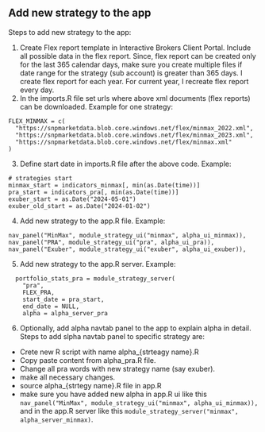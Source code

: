## Add new strategy to the app

Steps to add new strategy to the app:

1. Create Flex report template in Interactive Brokers Client Portal. Include all possible data in the flex report. Since, flex report can be created only for the last 365 calendar days, make sure you create multiple files if date range for the strategy (sub account) is greater than 365 days. I create flex report for each year. For current year, I recreate flex report every day.
2. In the imports.R file set urls where above xml documents (flex reports) can be downloaded. Example for one strategy:
```
FLEX_MINMAX = c(
  "https://snpmarketdata.blob.core.windows.net/flex/minmax_2022.xml",
  "https://snpmarketdata.blob.core.windows.net/flex/minmax_2023.xml",
  "https://snpmarketdata.blob.core.windows.net/flex/minmax.xml"
)
```
3. Define start date in imports.R file after the above code. Example:
```
# strategies start
minmax_start = indicators_minmax[, min(as.Date(time))]
pra_start = indicators_pra[, min(as.Date(time))]
exuber_start = as.Date("2024-05-01")
exuber_old_start = as.Date("2024-01-02")
```
4. Add new strategy to the app.R file. Example:
```
nav_panel("MinMax", module_strategy_ui("minmax", alpha_ui_minmax)),
nav_panel("PRA", module_strategy_ui("pra", alpha_ui_pra)),
nav_panel("Exuber", module_strategy_ui("exuber", alpha_ui_exuber)),
```
5. Add new strategy to the app.R server. Example:
```
  portfolio_stats_pra = module_strategy_server(
    "pra",
    FLEX_PRA,
    start_date = pra_start,
    end_date = NULL,
    alpha = alpha_server_pra
```

6. Optionally, add alpha navtab panel to the app to explain alpha in detail. Steps to add slpha navtab panel to specific strategy are:

- Crete new R script with name alpha_{strteagy name}.R
- Copy paste content from alpha_pra.R file.
- Change all pra words with new strategy name (say exuber).
- make all necessary changes.
- source alpha_{strtegy name}.R file in app.R
- make sure you have added new alpha in app.R ui like this `nav_panel("MinMax", module_strategy_ui("minmax", alpha_ui_minmax)),` and in the app.R server like this `module_strategy_server("minmax", alpha_server_minmax)`.


